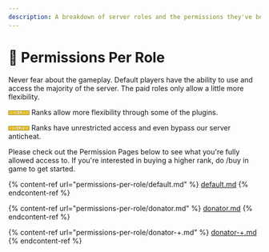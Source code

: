 ```yaml
---
description: A breakdown of server roles and the permissions they've been granted.
---
```


# 👮 Permissions Per Role

Never fear about the gameplay. Default players have the ability to use and access the majority of the server. The paid roles only allow a little more flexibility.&#x20;

![](.gitbook/assets/vip.png) Ranks allow more flexibility through some of the plugins.

![](.gitbook/assets/vipplus.png) Ranks have unrestricted access and even bypass our server anticheat.&#x20;

Please check out the Permission Pages below to see what you're fully allowed access to. If you're interested in buying a higher rank, do /buy in game to get started.&#x20;

{% content-ref url="permissions-per-role/default.md" %}
[default.md](permissions-per-role/default.md)
{% endcontent-ref %}

{% content-ref url="permissions-per-role/donator.md" %}
[donator.md](permissions-per-role/donator.md)
{% endcontent-ref %}

{% content-ref url="permissions-per-role/donator-+.md" %}
[donator-+.md](permissions-per-role/donator-+.md)
{% endcontent-ref %}
